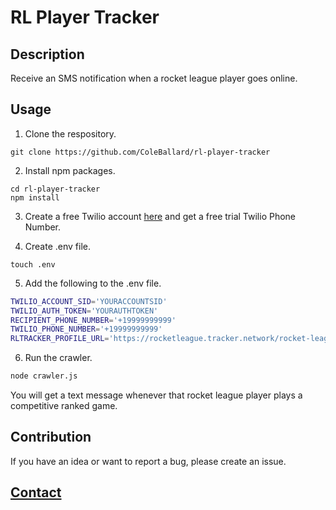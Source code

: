 # RL Player Tracker

## Description
Receive an SMS notification when a rocket league player goes online.

## Usage

1. Clone the respository.
```shell
git clone https://github.com/ColeBallard/rl-player-tracker
```

2. Install npm packages.
```shell
cd rl-player-tracker
npm install
```

3. Create a free Twilio account [here](https://www.twilio.com/try-twilio) and get a free trial Twilio Phone Number.

4. Create .env file.
```shell
touch .env
```

5. Add the following to the .env file.
```sh
TWILIO_ACCOUNT_SID='YOURACCOUNTSID'
TWILIO_AUTH_TOKEN='YOURAUTHTOKEN'
RECIPIENT_PHONE_NUMBER='+19999999999'
TWILIO_PHONE_NUMBER='+19999999999'
RLTRACKER_PROFILE_URL='https://rocketleague.tracker.network/rocket-league/profile/steam/76561198446567626/overview'
```

6. Run the crawler.
```sh
node crawler.js
```

You will get a text message whenever that rocket league player plays a competitive ranked game.

## Contribution
If you have an idea or want to report a bug, please create an issue.

## **[Contact](https://github.com/ColeBallard/coleballard.github.io/blob/main/README.md)**
